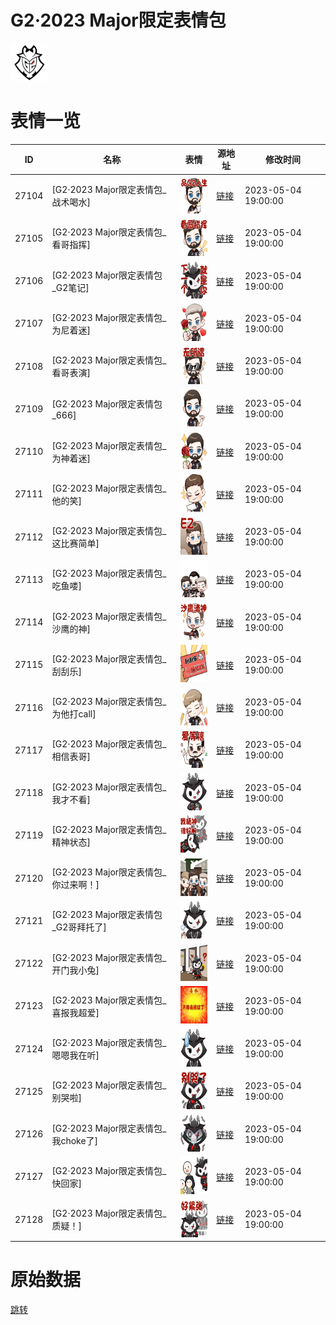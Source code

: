 # G2·2023 Major限定表情包

<img src="./cover.png" height="60" alt="cover" />

# 表情一览

|ID|名称|表情|源地址|修改时间|
|----|----|----|----|----|
|27104|[G2·2023 Major限定表情包_战术喝水]|<img src="./pic/027104_%5BG2·2023 Major限定表情包_战术喝水%5D.png" height="60" alt="战术喝水"/>|[链接](https://i0.hdslb.com/bfs/garb/d9f86379138cdf1e2bd55909f41641bc013524e9.png)|2023-05-04 19:00:00|
|27105|[G2·2023 Major限定表情包_看哥指挥]|<img src="./pic/027105_%5BG2·2023 Major限定表情包_看哥指挥%5D.png" height="60" alt="看哥指挥"/>|[链接](https://i0.hdslb.com/bfs/garb/dc969d0ec0f004e32d037836ef22aebf8343a251.png)|2023-05-04 19:00:00|
|27106|[G2·2023 Major限定表情包_G2笔记]|<img src="./pic/027106_%5BG2·2023 Major限定表情包_G2笔记%5D.png" height="60" alt="G2笔记"/>|[链接](https://i0.hdslb.com/bfs/garb/bdda591f81e2e3aef8c0dc0d69694f8a347604d5.png)|2023-05-04 19:00:00|
|27107|[G2·2023 Major限定表情包_为尼着迷]|<img src="./pic/027107_%5BG2·2023 Major限定表情包_为尼着迷%5D.png" height="60" alt="为尼着迷"/>|[链接](https://i0.hdslb.com/bfs/garb/544a9b5ee106e032123445feb67d2a0b83c2ed93.png)|2023-05-04 19:00:00|
|27108|[G2·2023 Major限定表情包_看哥表演]|<img src="./pic/027108_%5BG2·2023 Major限定表情包_看哥表演%5D.png" height="60" alt="看哥表演"/>|[链接](https://i0.hdslb.com/bfs/garb/41e3bd80b6af676ae922407e4bb24caa128dda99.png)|2023-05-04 19:00:00|
|27109|[G2·2023 Major限定表情包_666]|<img src="./pic/027109_%5BG2·2023 Major限定表情包_666%5D.png" height="60" alt="666"/>|[链接](https://i0.hdslb.com/bfs/garb/602ce2a01e46e93779ae91c21da86eb3cca70e6a.png)|2023-05-04 19:00:00|
|27110|[G2·2023 Major限定表情包_为神着迷]|<img src="./pic/027110_%5BG2·2023 Major限定表情包_为神着迷%5D.png" height="60" alt="为神着迷"/>|[链接](https://i0.hdslb.com/bfs/garb/a572ea55246891da8331de2753675dcaf72f65bd.png)|2023-05-04 19:00:00|
|27111|[G2·2023 Major限定表情包_他的笑]|<img src="./pic/027111_%5BG2·2023 Major限定表情包_他的笑%5D.png" height="60" alt="他的笑"/>|[链接](https://i0.hdslb.com/bfs/garb/ee3ee7dd3d285abb0eb7a2ac1b12c20e09d1a501.png)|2023-05-04 19:00:00|
|27112|[G2·2023 Major限定表情包_这比赛简单]|<img src="./pic/027112_%5BG2·2023 Major限定表情包_这比赛简单%5D.png" height="60" alt="这比赛简单"/>|[链接](https://i0.hdslb.com/bfs/garb/468f1c301e3ef200b75f782fd7230567cb409e56.png)|2023-05-04 19:00:00|
|27113|[G2·2023 Major限定表情包_吃鱼喽]|<img src="./pic/027113_%5BG2·2023 Major限定表情包_吃鱼喽%5D.png" height="60" alt="吃鱼喽"/>|[链接](https://i0.hdslb.com/bfs/garb/6796770670466b897aad797d892bbcea45192308.png)|2023-05-04 19:00:00|
|27114|[G2·2023 Major限定表情包_沙鹰的神]|<img src="./pic/027114_%5BG2·2023 Major限定表情包_沙鹰的神%5D.png" height="60" alt="沙鹰的神"/>|[链接](https://i0.hdslb.com/bfs/garb/62ed96d2a6fa1d788636256502ffb3e2f3d90e64.png)|2023-05-04 19:00:00|
|27115|[G2·2023 Major限定表情包_刮刮乐]|<img src="./pic/027115_%5BG2·2023 Major限定表情包_刮刮乐%5D.png" height="60" alt="刮刮乐"/>|[链接](https://i0.hdslb.com/bfs/garb/f46b629bda43208f9ec8f368c09d3e9efc1bdff1.png)|2023-05-04 19:00:00|
|27116|[G2·2023 Major限定表情包_为他打call]|<img src="./pic/027116_%5BG2·2023 Major限定表情包_为他打call%5D.png" height="60" alt="为他打call"/>|[链接](https://i0.hdslb.com/bfs/garb/f9b2d555aa6d610c471dfc0e76db2b7480a3fd91.png)|2023-05-04 19:00:00|
|27117|[G2·2023 Major限定表情包_相信表哥]|<img src="./pic/027117_%5BG2·2023 Major限定表情包_相信表哥%5D.png" height="60" alt="相信表哥"/>|[链接](https://i0.hdslb.com/bfs/garb/6757049edc2f6c825bbaac8aed79154dc2727e22.png)|2023-05-04 19:00:00|
|27118|[G2·2023 Major限定表情包_我才不看]|<img src="./pic/027118_%5BG2·2023 Major限定表情包_我才不看%5D.png" height="60" alt="我才不看"/>|[链接](https://i0.hdslb.com/bfs/garb/0ede60a080e1c5f31a8f6b170fc242d1292b9926.png)|2023-05-04 19:00:00|
|27119|[G2·2023 Major限定表情包_精神状态]|<img src="./pic/027119_%5BG2·2023 Major限定表情包_精神状态%5D.png" height="60" alt="精神状态"/>|[链接](https://i0.hdslb.com/bfs/garb/30b3245b48d0757082c5482a70c46969439c8208.png)|2023-05-04 19:00:00|
|27120|[G2·2023 Major限定表情包_你过来啊！]|<img src="./pic/027120_%5BG2·2023 Major限定表情包_你过来啊！%5D.png" height="60" alt="你过来啊！"/>|[链接](https://i0.hdslb.com/bfs/garb/b25e1db3c6437a86cf9be3cf075d05826bfd9ce7.png)|2023-05-04 19:00:00|
|27121|[G2·2023 Major限定表情包_G2哥拜托了]|<img src="./pic/027121_%5BG2·2023 Major限定表情包_G2哥拜托了%5D.png" height="60" alt="G2哥拜托了"/>|[链接](https://i0.hdslb.com/bfs/garb/6b2f3919d79c545a25a4b14d0a741271d01bf7e7.png)|2023-05-04 19:00:00|
|27122|[G2·2023 Major限定表情包_开门我小兔]|<img src="./pic/027122_%5BG2·2023 Major限定表情包_开门我小兔%5D.png" height="60" alt="开门我小兔"/>|[链接](https://i0.hdslb.com/bfs/garb/04ad1a6900b77ede742cdf489aa95f7a4d96dd79.png)|2023-05-04 19:00:00|
|27123|[G2·2023 Major限定表情包_喜报我超爱]|<img src="./pic/027123_%5BG2·2023 Major限定表情包_喜报我超爱%5D.png" height="60" alt="喜报我超爱"/>|[链接](https://i0.hdslb.com/bfs/garb/d7b2eaf6b2a241fe1c021d9d02e77f1291f3d384.png)|2023-05-04 19:00:00|
|27124|[G2·2023 Major限定表情包_嗯嗯我在听]|<img src="./pic/027124_%5BG2·2023 Major限定表情包_嗯嗯我在听%5D.png" height="60" alt="嗯嗯我在听"/>|[链接](https://i0.hdslb.com/bfs/garb/14ce3da776257693cb1c8c435d9345b8a3160267.png)|2023-05-04 19:00:00|
|27125|[G2·2023 Major限定表情包_别哭啦]|<img src="./pic/027125_%5BG2·2023 Major限定表情包_别哭啦%5D.png" height="60" alt="别哭啦"/>|[链接](https://i0.hdslb.com/bfs/garb/6b5fb2a19466b3c2ab74feae923c5294bff4f80a.png)|2023-05-04 19:00:00|
|27126|[G2·2023 Major限定表情包_我choke了]|<img src="./pic/027126_%5BG2·2023 Major限定表情包_我choke了%5D.png" height="60" alt="我choke了"/>|[链接](https://i0.hdslb.com/bfs/garb/a5e04250015e4fe94af5ffc58b6fedc05cd47dc6.png)|2023-05-04 19:00:00|
|27127|[G2·2023 Major限定表情包_快回家]|<img src="./pic/027127_%5BG2·2023 Major限定表情包_快回家%5D.png" height="60" alt="快回家"/>|[链接](https://i0.hdslb.com/bfs/garb/9a92f455e4fc7b936f55eccbc87e75b0c60b6ca2.png)|2023-05-04 19:00:00|
|27128|[G2·2023 Major限定表情包_质疑！]|<img src="./pic/027128_%5BG2·2023 Major限定表情包_质疑！%5D.png" height="60" alt="质疑！"/>|[链接](https://i0.hdslb.com/bfs/garb/c0fd7dbefb445293a61031d2f443ec242b79d9a7.png)|2023-05-04 19:00:00|

# 原始数据

[跳转](./raw.json)

